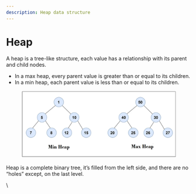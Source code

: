 ```yaml
---
description: Heap data structure
---
```


# Heap

A heap is a tree-like structure, each value has a relationship with its parent and child nodes.

* In a max heap, every parent value is greater than or equal to its children.&#x20;
* In a min heap, each parent value is less than or equal to its children.

<figure><img src="../.gitbook/assets/image.png" alt=""><figcaption></figcaption></figure>

Heap is a complete binary tree, it’s filled from the left side, and there are no “holes” except, on the last level.

\
